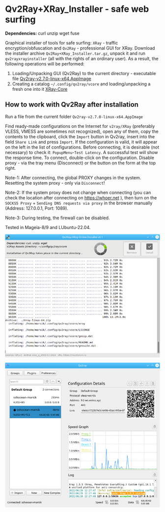 # Qv2Ray+XRay_Installer - safe web surfing

**Dependencies:** curl unzip wget fuse

Graphical installer of tools for safe surfing: `XRay` - traffic encryption/obfuscation and `Qv2Ray` - professional GUI for XRay. Download the installer archive `Qv2Ray+XRay_Installer.tar.gz`, unpack it and run `qv2rayxrayinstaller` (all with the rights of an ordinary user). As a result, the following operations will be performed:

1. Loading/Unpacking GUI (Qv2Ray) to the current directory - executable file [Qv2ray-v2.7.0-linux-x64.AppImage](https://github.com/Qv2ray/Qv2ray/releases)
2. Creating a catalog `~/.config/qv2ray/vcore` and loading/unpacking a fresh one into it [XRay-Core](https://github.com/XTLS/Xray-core/releases)

How to work with Qv2Ray after installation
--
Run a file from the current folder `Qv2ray-v2.7.0-linux-x64.AppImage`

Find ready-made configurations on the Internet for `v2ray/XRay` (preferably VLESS, VMESS are sometimes not recognized), open any of them, copy the contents to the clipboard, click the `Import` button in Qv2ray, insert into the field `Share Link` and press `Import`. If the configuration is valid, it will appear on the left in the list of configurations. Before connecting, it is desirable (not necessary) to check it: `PopupMenu`-`Test Latency`. A successful test will show the response time. To connect, double-click on the configuration. Disable proxy - via the tray menu (Disconnect) or the button on the form at the top right. 

Note-1: After connecting, the global PROXY changes in the system. Resetting the system proxy - only via `Disconnect`! 

Note-2: If the system proxy does not change when connecting (you can check the location after connecting on https://whoer.net ), then turn on the `SOCKS5 Proxy` + `Sending DNS requests via proxy` in the browser manually (Address: 127.0.0.1, Port: 1089).

Note-3: During testing, the firewall can be disabled.  

Tested in Mageia-8/9 and LUbuntu-22.04.
  
![](https://github.com/AKotov-dev/Qv2Ray_XRay_Installer/blob/main/ScreenShots/Screenshot-1.png)  
  
![](https://github.com/AKotov-dev/Qv2Ray_XRay_Installer/blob/main/ScreenShots/Screenshot-2.png)
